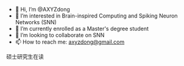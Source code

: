 - 👋 Hi, I’m @AXYZdong
- 👀 I’m interested in Brain-inspired Computing and Spiking Neuron Networks (SNN)
- 🌱 I’m currently enrolled as a Master's degree student
- 💞️ I’m looking to collaborate on SNN
- 📫 How to reach me: axyzdong@gmail.com

<!---
AXYZdong/AXYZdong is a ✨ special ✨ repository because its `README.md` (this file) appears on your GitHub profile.
You can click the Preview link to take a look at your changes.
--->
硕士研究生在读
